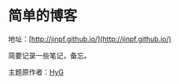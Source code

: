 # 简单的博客

地址：[http://jinpf.github.io/](http://jinpf.github.io/)

简要记录一些笔记，备忘。

主题原作者：[HyG](http://gaohaoyang.github.io)
